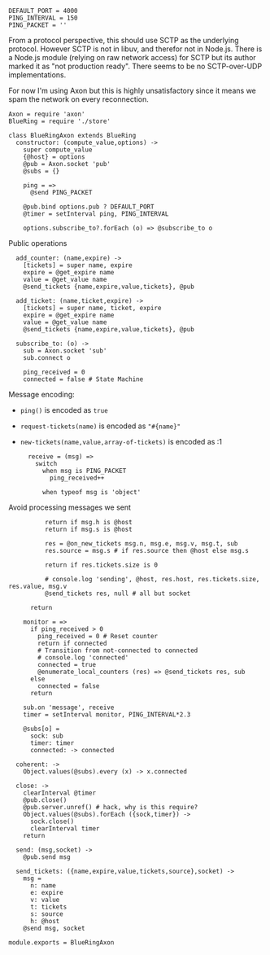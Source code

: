     DEFAULT_PORT = 4000
    PING_INTERVAL = 150
    PING_PACKET = ''

From a protocol perspective, this should use SCTP as the underlying protocol.
However SCTP is not in libuv, and therefor not in Node.js.
There is a Node.js module (relying on raw network access) for SCTP but its author marked it as "not production ready".
There seems to be no SCTP-over-UDP implementations.

For now I'm using Axon but this is highly unsatisfactory since it means we spam the network on every reconnection.

    Axon = require 'axon'
    BlueRing = require './store'

    class BlueRingAxon extends BlueRing
      constructor: (compute_value,options) ->
        super compute_value
        {@host} = options
        @pub = Axon.socket 'pub'
        @subs = {}

        ping = =>
          @send PING_PACKET

        @pub.bind options.pub ? DEFAULT_PORT
        @timer = setInterval ping, PING_INTERVAL

        options.subscribe_to?.forEach (o) => @subscribe_to o

Public operations

      add_counter: (name,expire) ->
        [tickets] = super name, expire
        expire = @get_expire name
        value = @get_value name
        @send_tickets {name,expire,value,tickets}, @pub

      add_ticket: (name,ticket,expire) ->
        [tickets] = super name, ticket, expire
        expire = @get_expire name
        value = @get_value name
        @send_tickets {name,expire,value,tickets}, @pub

      subscribe_to: (o) ->
        sub = Axon.socket 'sub'
        sub.connect o

        ping_received = 0
        connected = false # State Machine

Message encoding:
- `ping()` is encoded as `true`
- `request-tickets(name)` is encoded as `"#{name}"`
- `new-tickets(name,value,array-of-tickets)` is encoded as :1

        receive = (msg) =>
          switch
            when msg is PING_PACKET
              ping_received++

            when typeof msg is 'object'

Avoid processing messages we sent

              return if msg.h is @host
              return if msg.s is @host

              res = @on_new_tickets msg.n, msg.e, msg.v, msg.t, sub
              res.source = msg.s # if res.source then @host else msg.s

              return if res.tickets.size is 0

              # console.log 'sending', @host, res.host, res.tickets.size, res.value, msg.v
              @send_tickets res, null # all but socket

          return

        monitor = =>
          if ping_received > 0
            ping_received = 0 # Reset counter
            return if connected
            # Transition from not-connected to connected
            # console.log 'connected'
            connected = true
            @enumerate_local_counters (res) => @send_tickets res, sub
          else
            connected = false
          return

        sub.on 'message', receive
        timer = setInterval monitor, PING_INTERVAL*2.3

        @subs[o] =
          sock: sub
          timer: timer
          connected: -> connected

      coherent: ->
        Object.values(@subs).every (x) -> x.connected

      close: ->
        clearInterval @timer
        @pub.close()
        @pub.server.unref() # hack, why is this require?
        Object.values(@subs).forEach ({sock,timer}) ->
          sock.close()
          clearInterval timer
        return

      send: (msg,socket) ->
        @pub.send msg

      send_tickets: ({name,expire,value,tickets,source},socket) ->
        msg =
          n: name
          e: expire
          v: value
          t: tickets
          s: source
          h: @host
        @send msg, socket

    module.exports = BlueRingAxon

